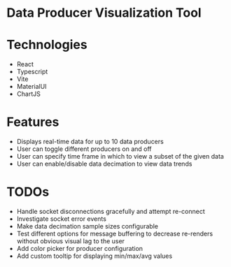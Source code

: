 # Data Producer Visualization Tool

# Technologies

- React
- Typescript
- Vite
- MaterialUI
- ChartJS

# Features

- Displays real-time data for up to 10 data producers
- User can toggle different producers on and off
- User can specify time frame in which to view a subset of the given data
- User can enable/disable data decimation to view data trends

# TODOs

- Handle socket disconnections gracefully and attempt re-connect
- Investigate socket error events
- Make data decimation sample sizes configurable
- Test different options for message buffering to decrease re-renders without obvious visual lag to the user
- Add color picker for producer configuration
- Add custom tooltip for displaying min/max/avg values
